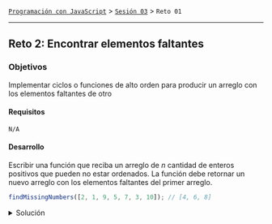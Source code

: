 [`Programación con JavaScript`](../../Readme.md) > [`Sesión 03`](../Readme.md) > `Reto 01`

---

## Reto 2: Encontrar elementos faltantes

### Objetivos

Implementar ciclos o funciones de alto orden para producir un arreglo con los elementos faltantes de otro

#### Requisitos

`N/A`

#### Desarrollo

Escribir una función que reciba un arreglo de _n_ cantidad de enteros positivos que pueden no estar ordenados. La
función debe retornar un nuevo arreglo con los elementos faltantes del primer arreglo.

```javascript
findMissingNumbers([2, 1, 9, 5, 7, 3, 10]); // [4, 6, 8]
```

<details>
  <summary>Solución</summary>

```javascript
// for loop
function findMissingNumbers(numbers) {
  const sortedArray = numbers.sort((a, b) => a - b)
  let missing = []
  for (let i = numbers[0]; i < numbers[sortedArray.length - 1]; i++) {
    if (sortedArray.indexOf(i) < 0) {
      missing.push(i);
    }
  }
  return missing
}

// reduce()
const findMissingNumbers = (numbers) => (
  Array.from(Array(Math.max(...numbers)).keys()) // Create an array from 0 to the max number in array - 1
    .map((n, i) => numbers.indexOf(i) < 0 && i) // If number does not exist in array return false
	.filter(x => x)); // Removes falsy values
```

</details>
